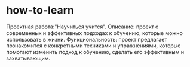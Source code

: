# how-to-learn
Проектная работа:"Научиться учится".
Описание: проект о современных и эффективных подходах к обучению, которые можно использовать в жизни. Функциональность: проект предлагает познакомится с конкретными техниками и упражнениями, которые помогают изменить подход к обучению, сделать его эффективным и захватывающим. 